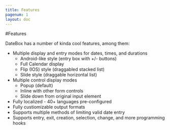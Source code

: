 ```yaml
---
title: Features
pagenum: 1
layout: doc
---
```


#Features

DateBox has a number of kinda cool features, among them:

 - Multiple display and entry modes for dates, times, and durations
   - Android-like style (entry box with +/- buttons)
   - Full Calendar display
   - Flip (IOS) style (draggabled stacked list)
   - Slide style (draggable horizontal list)
 - Multiple control display modes
   - Popup (default)
   - Inline with other form controls
   - Slide down from original input element
 - Fully localized - 40+ languages pre-configured
 - Fully custiomizable output formats
 - Supports multiple methods of limiting valid date entry
 - Supports entry, exit, creation, selection, change, and more programming hooks
